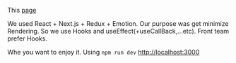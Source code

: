 This [page]()

We used React + Next.js + Redux + Emotion.
Our purpose was get minimize Rendering.
So we use  Hooks and useEffect(+useCallBack,...etc).
Front team prefer Hooks.




Whe you want to enjoy it.
Using `npm run dev`
[http://localhost:3000](http://localhost:3000)
